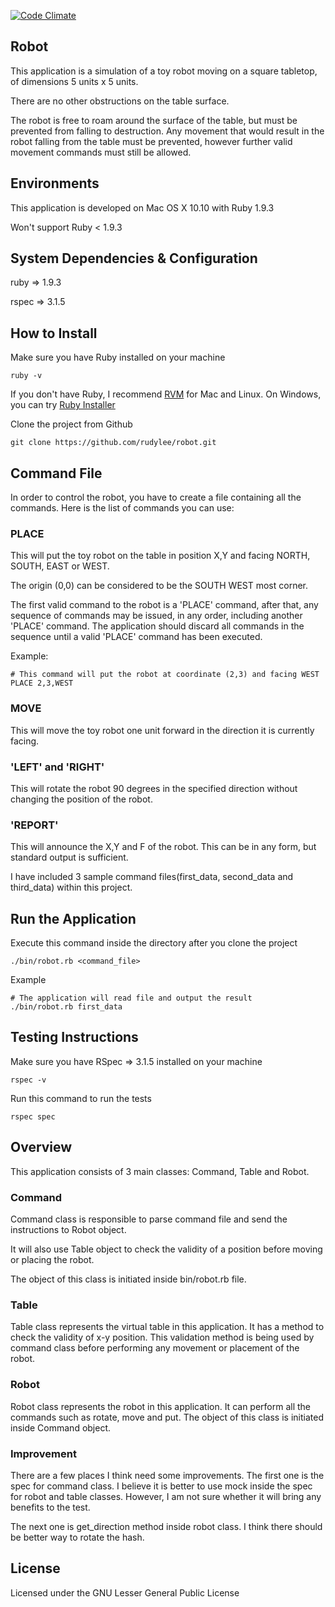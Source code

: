 [![Code Climate](https://codeclimate.com/github/rudylee/robot/badges/gpa.svg)](https://codeclimate.com/github/rudylee/robot)

## Robot

This application is a simulation of a toy robot moving on a square tabletop, of dimensions 5 units x 5 units.

There are no other obstructions on the table surface.

The robot is free to roam around the surface of the table, but must be prevented from falling to destruction. Any movement that would result in the robot falling from the table must be prevented, however further valid movement commands must still be allowed.

## Environments

This application is developed on Mac OS X 10.10 with Ruby 1.9.3

Won't support Ruby < 1.9.3

## System Dependencies & Configuration

ruby => 1.9.3 

rspec => 3.1.5

## How to Install

Make sure you have Ruby installed on your machine

    ruby -v

If you don't have Ruby, I recommend [RVM](http://rvm.io/) for Mac and Linux. On Windows, you can try [Ruby Installer](http://rubyinstaller.org/)

Clone the project from Github

    git clone https://github.com/rudylee/robot.git

## Command File

In order to control the robot, you have to create a file containing all the commands. Here is the list of commands you can use:

### PLACE 

This will put the toy robot on the table in position X,Y and facing NORTH, SOUTH, EAST or WEST. 

The origin (0,0) can be considered to be the SOUTH WEST most corner.

The first valid command to the robot is a 'PLACE' command, after that, any sequence of commands may be issued, in any order, including another 'PLACE' command. The application should discard all commands in the sequence until a valid 'PLACE' command has been executed.

Example:

    # This command will put the robot at coordinate (2,3) and facing WEST
    PLACE 2,3,WEST

### MOVE 

This will move the toy robot one unit forward in the direction it is currently facing.


### 'LEFT' and 'RIGHT'

This will rotate the robot 90 degrees in the specified direction without changing the position of the robot.

### 'REPORT' 

This will announce the X,Y and F of the robot. This can be in any form, but standard output is sufficient.

I have included 3 sample command files(first_data, second_data and third_data) within this project. 

## Run the Application

Execute this command inside the directory after you clone the project

    ./bin/robot.rb <command_file>

Example
  
    # The application will read file and output the result
    ./bin/robot.rb first_data

## Testing Instructions

Make sure you have RSpec => 3.1.5 installed on your machine

    rspec -v

Run this command to run the tests

    rspec spec

## Overview

This application consists of 3 main classes: Command, Table and Robot. 

### Command 

Command class is responsible to parse command file and send the instructions to Robot object. 

It will also use Table object to check the validity of a position before moving or placing the robot.

The object of this class is initiated inside bin/robot.rb file.

### Table

Table class represents the virtual table in this application. It has a method to check the validity of x-y position. This validation method is being used by command class before performing any movement or placement of the robot. 

### Robot

Robot class represents the robot in this application. It can perform all the commands such as rotate, move and put. The object of this class is initiated inside Command object.

### Improvement

There are a few places I think need some improvements. The first one is the spec for command class. I believe it is better to use mock inside the spec for robot and table classes. However, I am not sure whether it will bring any benefits to the test.

The next one is get_direction method inside robot class. I think there should be better way to rotate the hash.

## License

Licensed under the GNU Lesser General Public License

